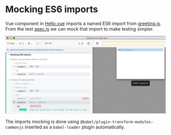 # Mocking ES6 imports

Vue component in [Hello.vue](Hello.vue) imports a named ES6 import from [greeting.js](greeting.js). From the test [spec.js](spec.js) we can mock that import to make testing simpler.

![Test with mocking and without](images/mocking.png)

The imports mocking is done using `@babel/plugin-transform-modules-commonjs` inserted as a `babel-loader` plugin automatically.
